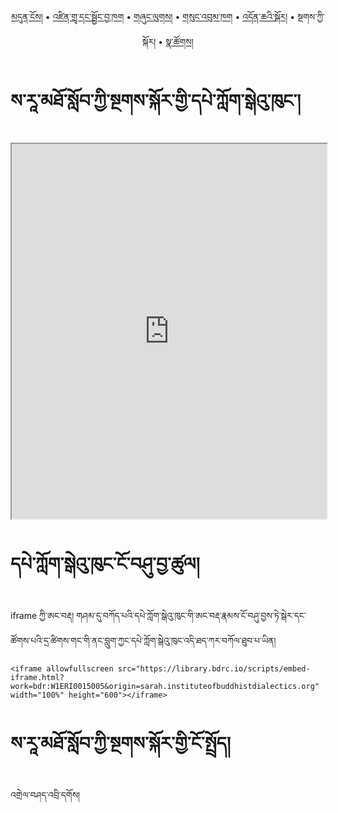 <p align="center">
  <a href="https://bdrc-reader.github.io/sarah-college/">མདུན་ངོས།</a> • <a href="https://bdrc-reader.github.io/sarah-college/shadra">འཛིན་གྲྭ་དང་སྦྱོང་བྱ་ཁག</a> • <a href="https://bdrc-reader.github.io/sarah-college/shunglug">གཞུང་ལུགས།</a>  • <a href="https://bdrc-reader.github.io/sarah-college/sungbum">གསུང་འབུམ་ཁག</a> • <a href="https://bdrc-reader.github.io/sarah-college/doncha">འདོན་ཆའི་སྐོར།</a> • <span>སྔགས་ཀྱི་སྐོར།</span> •  <a href="https://bdrc-reader.github.io/sarah-college/natsok">སྣ་ཚོགས།</a></p>


# ས་རཱ་མཐོ་སློབ་ཀྱི་སྔགས་སྐོར་གྱི་དཔེ་ཀློག་སྒེའུ་ཁུང་།

<iframe allowfullscreen src="https://library.bdrc.io/scripts/embed-iframe.html?work=bdr:W1ERI0015005&origin=sarah.instituteofbuddhistdialectics.org" width="100%" height="600"></iframe>

<br>

# དཔེ་ཀློག་སྒེའུ་ཁུང་ངོ་བཤུ་བྱ་ཚུལ།

iframe ཀྱི་ཨང་བརྡ། གཤམ་དུ་བཀོད་པའི་དཔེ་ཀློག་སྒེའུ་ཁུང་གི་ཨང་བརྡ་རྣམས་ངོ་བཤུ་བྱས་ཏེ་སྒེར་དང་ཚོགས་པའི་དྲ་ཚིགས་གང་གི་ནང་བླུག་ཀྱང་དཔེ་ཀློག་སྒེའུ་ཁུང་འདི་ཐད་ཀར་བཀོལ་ཐུབ་པ་ཡིན།

```
<iframe allowfullscreen src="https://library.bdrc.io/scripts/embed-iframe.html?work=bdr:W1ERI0015005&origin=sarah.instituteofbuddhistdialectics.org" width="100%" height="600"></iframe>
```

# ས་རཱ་མཐོ་སློབ་ཀྱི་སྔགས་སྐོར་གྱི་ངོ་སྤྲོད།

འགྲེལ་བཤད་འབྲི་དགོས།









